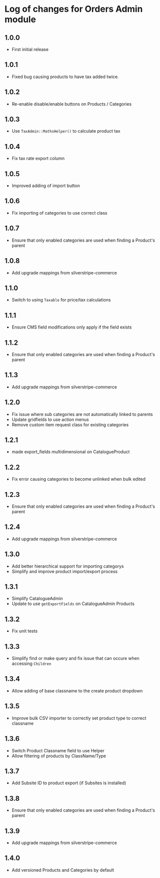 # Log of changes for Orders Admin module

## 1.0.0

* First initial release

## 1.0.1

* Fixed bug causing products to have tax added twice.

## 1.0.2

* Re-enable disable/enable buttons on Products / Categories 

## 1.0.3

* Use `TaxAdmin::MathsHelper()` to calculate product tax

## 1.0.4

* Fix tax rate export column

## 1.0.5

* Improved adding of import button

## 1.0.6

* Fix importing of categories to use correct class

## 1.0.7

* Ensure that only enabled categories are used when finding a Product's parent

## 1.0.8

* Add upgrade mappings from silverstripe-commerce

## 1.1.0

* Switch to using `Taxable` for price/tax calculations

## 1.1.1

* Ensure CMS field modifications only apply if the field exists

## 1.1.2

* Ensure that only enabled categories are used when finding a Product's parent

## 1.1.3

* Add upgrade mappings from silverstripe-commerce

## 1.2.0

* Fix issue where sub categories are not automatically linked to parents
* Update gridfields to use action menus
* Remove custom item request class for existing categories

## 1.2.1

* made export_fields multidimensional on CatalogueProduct

## 1.2.2

* Fix error causing categories to become unlinked when bulk edited

## 1.2.3

* Ensure that only enabled categories are used when finding a Product's parent

## 1.2.4

* Add upgrade mappings from silverstripe-commerce

## 1.3.0

* Add better hierarchical support for importing categorys
* Simplify and improve product import/export process

## 1.3.1

* Simplify CatalogueAdmin
* Update to use `getExportFields` on CatalogueAdmin Products

## 1.3.2

* Fix unit tests

## 1.3.3

* Simplify find or make query and fix issue that can occure when accessing `Children`

## 1.3.4

* Allow adding of base classname to the create product dropdown

## 1.3.5

* Improve bulk CSV importer to correctly set product type to correct classname

## 1.3.6

* Switch Product Classname field to use Helper
* Allow filtering of products by ClassName/Type

## 1.3.7

* Add Subsite ID to product export (if Subsites is installed)

## 1.3.8

* Ensure that only enabled categories are used when finding a Product's parent

## 1.3.9

* Add upgrade mappings from silverstripe-commerce

## 1.4.0

* Add versioned Products and Categories by default